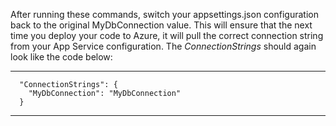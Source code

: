After running these commands, switch your appsettings.json configuration back to the original MyDbConnection value.  This will ensure that the next time you deploy your code to Azure, it will pull the correct connection string from your App Service configuration.  The *ConnectionStrings* should again look like the code below:

---
      "ConnectionStrings": {
        "MyDbConnection": "MyDbConnection"
      }
---
